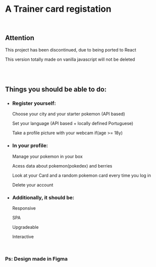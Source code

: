 <h1>A Trainer card registation</h1><br>
<h2>Attention</h2>
<p>This project has been discontinued, due to being ported to React</p>
<p>This version totally made on vanilla javascript will not be deleted</p>

<br/><br/>

<h2>Things you should be able to do:</h2>
<ul>
  <li>
    <h3>Register yourself:</h3>
    <p>Choose your city and your starter pokemon (API based)</p>
    <p>Set your language (API based + locally defined Portuguese)</p>
    <p>Take a profile picture with your webcam if(age >= 18y)</p>
  </li>
  <li>
    <h3>In your profile:</h3>
    <p>Manage your pokemon in your box</p>
    <p>Acess data about pokemon(pokedex) and berries</p>
    <p>Look at your Card and a random pokemon card every time you log in</p>
    <p>Delete your account</p>
  </li>
  <li>
    <h3>Additionally, it should be:</h3>
    <p>Responsive</p>
    <p>SPA</p>
    <p>Upgradeable</p>
    <p>Interactive</p>
  </li>
</ul>
<br/>
<h3>Ps: Design made in Figma</h3>



